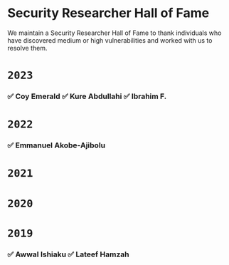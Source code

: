 # Security Researcher Hall of Fame
We maintain a Security Researcher Hall of Fame to thank individuals who have discovered medium or high vulnerabilities and worked with us to resolve them.

# ``2023 ``

### ✅ Coy Emerald  ✅ Kure Abdullahi ✅ Ibrahim F.

# ``2022 ``
### ✅ Emmanuel Akobe-Ajibolu
# ``2021 ``
### 
# ``2020 ``
# ``2019 ``
### ✅ Awwal Ishiaku ✅ Lateef Hamzah
